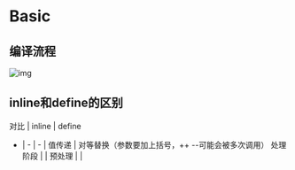 # Basic

## 编译流程

![img](https://upload-images.jianshu.io/upload_images/6936994-a4658f319d27c1f7.png?imageMogr2/auto-orient/strip|imageView2/2/w/656/format/webp)

## inline和define的区别

对比 | inline | define
- | - | -
 | 值传递 | 对等替换（参数要加上括号，++ --可能会被多次调用） 
处理阶段 |  | 预处理 
 | | 






